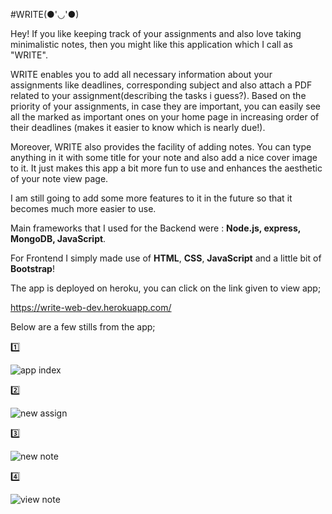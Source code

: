 #WRITE(●'◡'●)

Hey! If you like keeping track of your assignments and also love taking minimalistic notes, then you might like this application which I call as "WRITE". 

WRITE enables you to add all necessary information about your assignments like deadlines, corresponding subject and also attach a PDF related to your assignment(describing the tasks i guess?). 
Based on the priority of your assignments, in case they are important, you can easily see all the marked as important ones on your home page in increasing order of their deadlines (makes it easier to know which is nearly due!). 

Moreover, WRITE also provides the facility of adding notes. You can type anything in it with some title for your note and also add a nice cover image to it. 
It just makes this app a bit more fun to use and enhances the aesthetic of your note view page. 

I am still going to add some more features to it in the future so that it becomes much more easier to use. 

Main frameworks that I used for the Backend were : **Node.js, express, MongoDB, JavaScript**. 

For Frontend I simply made use of **HTML**, **CSS**, **JavaScript** and a little bit of **Bootstrap**!

The app is deployed on heroku, you can click on the link given to view app;

https://write-web-dev.herokuapp.com/

Below are a few stills from the app;

1️⃣

![app index](https://user-images.githubusercontent.com/55504616/161611549-c3732ca0-d9ea-40ff-b1ad-fbcff198d40f.png)

2️⃣

![new assign](https://user-images.githubusercontent.com/55504616/161611598-e2192a5d-fbc9-4ca3-b12a-7c8b6b525975.png)

3️⃣

![new note](https://user-images.githubusercontent.com/55504616/161611699-f1f41f0f-a1e4-4aac-85f8-073f9ffc140a.png)

4️⃣

![view note](https://user-images.githubusercontent.com/55504616/161611767-bc1e8199-0d4d-4b8f-ac0d-0f8710c3f51e.png)
